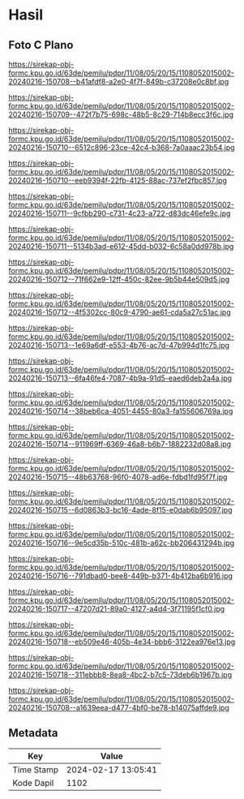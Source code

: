 # Hasil

## Foto C Plano

https://sirekap-obj-formc.kpu.go.id/63de/pemilu/pdpr/11/08/05/20/15/1108052015002-20240216-150708--b41afdf8-a2e0-4f7f-849b-c37208e0c8bf.jpg

https://sirekap-obj-formc.kpu.go.id/63de/pemilu/pdpr/11/08/05/20/15/1108052015002-20240216-150709--472f7b75-698c-48b5-8c29-714b8ecc3f6c.jpg

https://sirekap-obj-formc.kpu.go.id/63de/pemilu/pdpr/11/08/05/20/15/1108052015002-20240216-150710--6512c896-23ce-42c4-b368-7a0aaac23b54.jpg

https://sirekap-obj-formc.kpu.go.id/63de/pemilu/pdpr/11/08/05/20/15/1108052015002-20240216-150710--eeb9394f-22fb-4125-88ac-737ef2fbc857.jpg

https://sirekap-obj-formc.kpu.go.id/63de/pemilu/pdpr/11/08/05/20/15/1108052015002-20240216-150711--9cfbb290-c731-4c23-a722-d83dc46efe9c.jpg

https://sirekap-obj-formc.kpu.go.id/63de/pemilu/pdpr/11/08/05/20/15/1108052015002-20240216-150711--5134b3ad-e612-45dd-b032-6c58a0dd978b.jpg

https://sirekap-obj-formc.kpu.go.id/63de/pemilu/pdpr/11/08/05/20/15/1108052015002-20240216-150712--71f662e9-12ff-450c-82ee-9b5b44e509d5.jpg

https://sirekap-obj-formc.kpu.go.id/63de/pemilu/pdpr/11/08/05/20/15/1108052015002-20240216-150712--4f5302cc-80c9-4790-ae61-cda5a27c51ac.jpg

https://sirekap-obj-formc.kpu.go.id/63de/pemilu/pdpr/11/08/05/20/15/1108052015002-20240216-150713--1e69a6df-e553-4b76-ac7d-47b994d1fc75.jpg

https://sirekap-obj-formc.kpu.go.id/63de/pemilu/pdpr/11/08/05/20/15/1108052015002-20240216-150713--6fa46fe4-7087-4b9a-91d5-eaed6deb2a4a.jpg

https://sirekap-obj-formc.kpu.go.id/63de/pemilu/pdpr/11/08/05/20/15/1108052015002-20240216-150714--38beb6ca-4051-4455-80a3-fa155606769a.jpg

https://sirekap-obj-formc.kpu.go.id/63de/pemilu/pdpr/11/08/05/20/15/1108052015002-20240216-150714--911969ff-6369-46a8-b6b7-1882232d08a8.jpg

https://sirekap-obj-formc.kpu.go.id/63de/pemilu/pdpr/11/08/05/20/15/1108052015002-20240216-150715--48b63768-96f0-4078-ad6e-fdbd1fd95f7f.jpg

https://sirekap-obj-formc.kpu.go.id/63de/pemilu/pdpr/11/08/05/20/15/1108052015002-20240216-150715--6d0863b3-bc16-4ade-8f15-e0dab6b95097.jpg

https://sirekap-obj-formc.kpu.go.id/63de/pemilu/pdpr/11/08/05/20/15/1108052015002-20240216-150716--9e5cd35b-510c-481b-a62c-bb206431294b.jpg

https://sirekap-obj-formc.kpu.go.id/63de/pemilu/pdpr/11/08/05/20/15/1108052015002-20240216-150716--791dbad0-bee8-449b-b371-4b412ba6b916.jpg

https://sirekap-obj-formc.kpu.go.id/63de/pemilu/pdpr/11/08/05/20/15/1108052015002-20240216-150717--47207d21-89a0-4127-a4d4-3f71195f1cf0.jpg

https://sirekap-obj-formc.kpu.go.id/63de/pemilu/pdpr/11/08/05/20/15/1108052015002-20240216-150718--eb509e46-405b-4e34-bbb6-3122ea976e13.jpg

https://sirekap-obj-formc.kpu.go.id/63de/pemilu/pdpr/11/08/05/20/15/1108052015002-20240216-150718--311ebbb8-8ea8-4bc2-b7c5-73deb6b1967b.jpg

https://sirekap-obj-formc.kpu.go.id/63de/pemilu/pdpr/11/08/05/20/15/1108052015002-20240216-150708--a1639eea-d477-4bf0-be78-b14075affde9.jpg


## Metadata

| Key        | Value               |
| ---------- | ------------------- |
| Time Stamp | 2024-02-17 13:05:41 |
| Kode Dapil | 1102                |



